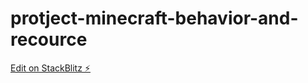# protject-minecraft-behavior-and-recource

[Edit on StackBlitz ⚡️](https://stackblitz.com/edit/protject-minecraft-behavior-and-recource)
